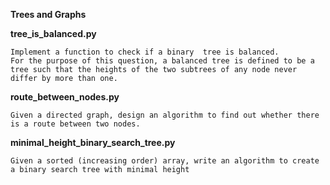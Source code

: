 
**Trees and Graphs**


**tree_is_balanced.py**

    Implement a function to check if a binary  tree is balanced.
    For the purpose of this question, a balanced tree is defined to be a tree such that the heights of the two subtrees of any node never differ by more than one.


**route_between_nodes.py**

    Given a directed graph, design an algorithm to find out whether there is a route between two nodes.

**minimal_height_binary_search_tree.py**

    Given a sorted (increasing order) array, write an algorithm to create a binary search tree with minimal height
